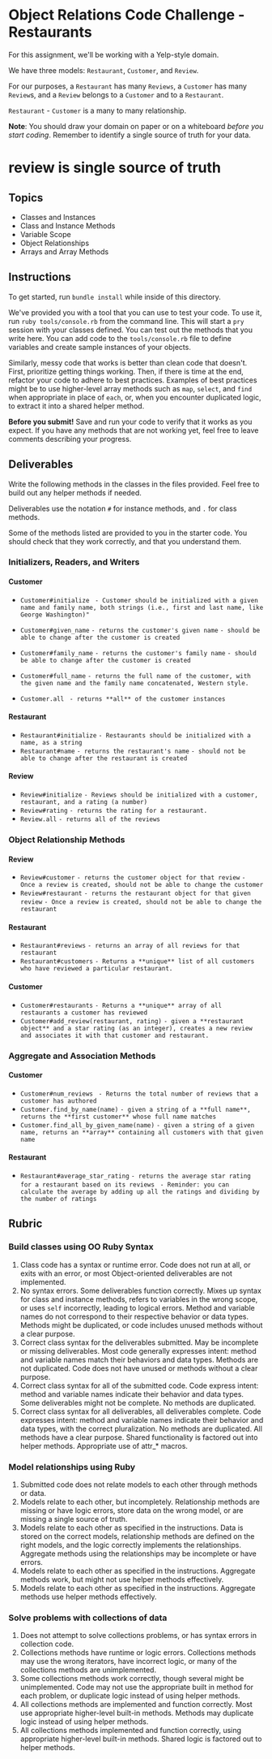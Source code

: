 # Object Relations Code Challenge - Restaurants

For this assignment, we'll be working with a Yelp-style domain.

We have three models: `Restaurant`, `Customer`, and `Review`.

For our purposes, a `Restaurant` has many `Reviews`, a `Customer` has many `Review`s, and a `Review` belongs to a `Customer` and to a `Restaurant`.

`Restaurant` - `Customer` is a many to many relationship.

**Note**: You should draw your domain on paper or on a whiteboard _before you start coding_. Remember to identify a single source of truth for your data.

# review is single source of truth

## Topics

- Classes and Instances
- Class and Instance Methods
- Variable Scope
- Object Relationships
- Arrays and Array Methods

## Instructions

To get started, run `bundle install` while inside of this directory.


We've provided you with a tool that you can use to test your code. To use it, run `ruby tools/console.rb` from the command line. This will start a `pry` session with your classes defined. You can test out the methods that you write here. You can add code to the `tools/console.rb` file to define variables and create sample instances of your objects.


Similarly, messy code that works is better than clean code that doesn't. First, prioritize getting things working. Then, if there is time at the end, refactor your code to adhere to best practices. Examples of best practices might be to use higher-level array methods such as `map`, `select`, and `find` when appropriate in place of `each`, or, when you encounter duplicated logic, to extract it into a shared helper method.

**Before you submit!** Save and run your code to verify that it works as you expect. If you have any methods that are not working yet, feel free to leave comments describing your progress.

## Deliverables

Write the following methods in the classes in the files provided. Feel free to build out any helper methods if needed.

Deliverables use the notation `#` for instance methods, and `.` for class methods.

Some of the methods listed are provided to you in the starter code. You should check that they work correctly, and that you understand them.

### Initializers, Readers, and Writers

#### Customer

- `Customer#initialize`
 ` - Customer should be initialized with a given name and family name, both strings (i.e., first and last name, like George Washington)"`

- `Customer#given_name`
 ` - returns the customer's given name ` 
 ` - should be able to change after the customer is created ` 
- `Customer#family_name`
 ` - returns the customer's family name `
 ` - should be able to change after the customer is created `
- `Customer#full_name`
 ` - returns the full name of the customer, with the given name and the family name concatenated, Western style. `
- `Customer.all`
 ` - returns **all** of the customer instances`

#### Restaurant

- `Restaurant#initialize`
 ` - Restaurants should be initialized with a name, as a string `
- `Restaurant#name`
 ` - returns the restaurant's name `
 ` - should not be able to change after the restaurant is created `

#### Review

- `Review#initialize`
 ` - Reviews should be initialized with a customer, restaurant, and a rating (a number) `
- `Review#rating`
 ` - returns the rating for a restaurant. `
- `Review.all`
 ` - returns all of the reviews `

### Object Relationship Methods

#### Review

- `Review#customer`
 ` - returns the customer object for that review `
 ` - Once a review is created, should not be able to change the customer `
- `Review#restaurant`
 ` - returns the restaurant object for that given review `
 ` - Once a review is created, should not be able to change the restaurant `

#### Restaurant

- `Restaurant#reviews`
 ` - returns an array of all reviews for that restaurant `
- `Restaurant#customers`
  `- Returns a **unique** list of all customers who have reviewed a particular restaurant. `

#### Customer

- `Customer#restaurants`
 ` - Returns a **unique** array of all restaurants a customer has reviewed `
- `Customer#add_review(restaurant, rating)`
  `- given a **restaurant object** and a star rating (as an integer), creates a new review and associates it with that customer and restaurant. `

### Aggregate and Association Methods

#### Customer

- `Customer#num_reviews`
 ` - Returns the total number of reviews that a customer has authored`
- `Customer.find_by_name(name)`
 ` - given a string of a **full name**, returns the **first customer** whose full name matches `
- `Customer.find_all_by_given_name(name)`
 ` - given a string of a given name, returns an **array** containing all customers with that given name `

#### Restaurant

- `Restaurant#average_star_rating`
 ` - returns the average star rating for a restaurant based on its reviews `
 ` - Reminder: you can calculate the average by adding up all the ratings and dividing by the number of ratings`

## Rubric

### Build classes using OO Ruby Syntax

1. Class code has a syntax or runtime error. Code does not run at all, or exits with an error, or most Object-oriented deliverables are not implemented.
2. No syntax errors. Some deliverables function correctly. Mixes up syntax for class and instance methods, refers to variables in the wrong scope, or uses `self` incorrectly, leading to logical errors. Method and variable names do not correspond to their respective behavior or data types. Methods might be duplicated, or code includes unused methods without a clear purpose.
3. Correct class syntax for the deliverables submitted. May be incomplete or missing deliverables. Most code generally expresses intent: method and variable names match their behaviors and data types. Methods are not duplicated. Code does not have unused or methods without a clear purpose.
4. Correct class syntax for all of the submitted code. Code express intent: method and variable names indicate their behavior and data types. Some deliverables might not be complete. No methods are duplicated.
5. Correct class syntax for all deliverables, all deliverables complete. Code expresses intent: method and variable names indicate their behavior and data types, with the correct pluralization. No methods are duplicated. All methods have a clear purpose. Shared functionality is factored out into helper methods. Appropriate use of attr\_\* macros.

### Model relationships using Ruby

1. Submitted code does not relate models to each other through methods or data.
2. Models relate to each other, but incompletely. Relationship methods are missing or have logic errors, store data on the wrong model, or are missing a single source of truth.
3. Models relate to each other as specified in the instructions. Data is stored on the correct models, relationship methods are defined on the right models, and the logic correctly implements the relationships. Aggregate methods using the relationships may be incomplete or have errors.
4. Models relate to each other as specified in the instructions. Aggregate methods work, but might not use helper methods effectively.
5. Models relate to each other as specified in the instructions. Aggregate methods use helper methods effectively.

### Solve problems with collections of data

1. Does not attempt to solve collections problems, or has syntax errors in collection code.
2. Collections methods have runtime or logic errors. Collections methods may use the wrong iterators, have incorrect logic, or many of the collections methods are unimplemented.
3. Some collections methods work correctly, though several might be unimplemented. Code may not use the appropriate built in method for each problem, or duplicate logic instead of using helper methods.
4. All collections methods are implemented and function correctly. Most use appropriate higher-level built-in methods. Methods may duplicate logic instead of using helper methods.
5. All collections methods implemented and function correctly, using appropriate higher-level built-in methods. Shared logic is factored out to helper methods.
